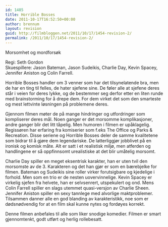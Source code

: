 ```yaml
---
id: 1485
title: Horrible Bosses
date: 2011-10-17T16:52:50+00:00
author: brennum
layout: revision
guid: http://filmbloggen.net/2011/10/17/1454-revision-2/
permalink: /2011/10/17/1454-revision-2/
---
```

Morsomhet og mordforsøk

Regi: Seth Gordon  
Skuespillere: Jason Bateman, Jason Sudeikis, Charlie Day, Kevin Spacey, Jennifer Aniston og Colin Farrell.

Horrible Bosses handler om 3 venner som har det tilsynelatende bra, men de har en ting til felles, de hater sjefene sine. De føler alle at sjefene deres står i veien for deres lykke, og de bestemmer seg derfor etter en liten runde med brainstorming for å drepe dem. For dem virket det som den smarteste og mest lettvinte løsningen på problemene deres.

Gjennom filmen møter de på mange hindringer og utfordringer som kompliserer deres mål. Noen ganger er det morsomme komplikasjoner, andre ganger blir det litt tåpelig. Men humoren i filmen er upåklagelig. Regissøren har erfaring fra komiserier som f.eks The Office og Parks & Recreation. Disse seriene og Horrible Bosses deler de samme kvalitetene som bidrar til å gjøre dem legendariske. De latterliggjør jobblivet på en ironisk og komisk måte. Alt er satt i et realistisk miljø, men atferden og handlingene er så oppfinnsomt urealistiske at det blir umåtelig morsomt.

Charlie Day spiller en meget eksentrisk karakter, han er uten tvil den morsomste av de 3. Karakteren og det han gjør er som en bærebjelke for filmen. Bateman og Sudeikis sine roller virker forutsigbare og kjedelige i forhold. Men som en trio er de nesten uovervinnelige. Kevin Spacey er virkelig sjefen fra helvete, han er selvsenrert, utspekulert og ond. Mens Colin Farrell spiller en slags utemmet quasi-versjon av Charlie Sheen. Jennifer Aniston spiller en sexy tannlege med alvorlige maktproblemer. Tilsammen danner alle en god blanding av karakteristikk, noe som er dødsnødvendig for at en film skal kunne nytes og fordøyes korrekt.

Denne filmen anbefales til alle som liker snodige komedier. Filmen er smart gjennomtenkt, godt utført og herlig rollebesatt.